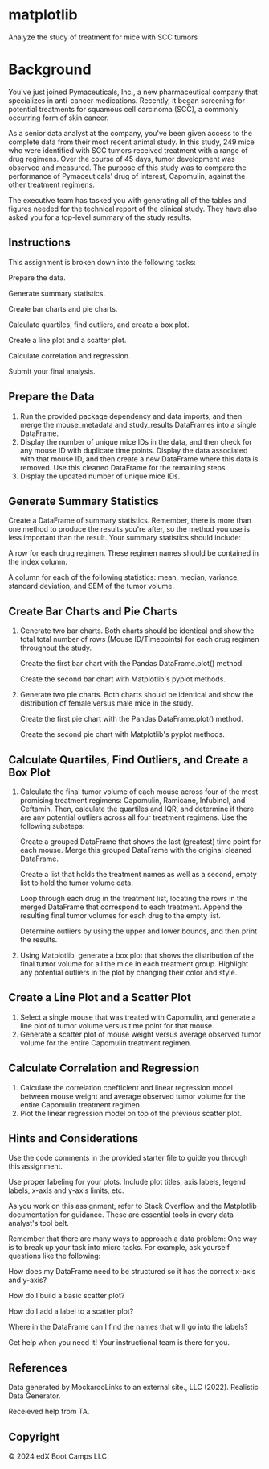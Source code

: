 # matplotlib
Analyze the study of treatment for mice with SCC tumors

# Background
You've just joined Pymaceuticals, Inc., a new pharmaceutical company that specializes in anti-cancer medications. Recently, it began screening for potential treatments for squamous cell carcinoma (SCC), a commonly occurring form of skin cancer.

As a senior data analyst at the company, you've been given access to the complete data from their most recent animal study. In this study, 249 mice who were identified with SCC tumors received treatment with a range of drug regimens. Over the course of 45 days, tumor development was observed and measured. The purpose of this study was to compare the performance of Pymaceuticals’ drug of interest, Capomulin, against the other treatment regimens.

The executive team has tasked you with generating all of the tables and figures needed for the technical report of the clinical study. They have also asked you for a top-level summary of the study results.

## Instructions
This assignment is broken down into the following tasks:
 
  Prepare the data.
 
  Generate summary statistics.
  
  Create bar charts and pie charts.
 
  Calculate quartiles, find outliers, and create a box plot.
  
  Create a line plot and a scatter plot.
 
  Calculate correlation and regression.
  
  Submit your final analysis.

## Prepare the Data
1. Run the provided package dependency and data imports, and then merge the mouse_metadata and study_results DataFrames into a single DataFrame.
2. Display the number of unique mice IDs in the data, and then check for any mouse ID with duplicate time points. Display the data associated with that mouse ID, and then create a new DataFrame where this data is removed. Use this cleaned DataFrame for the remaining steps.
3. Display the updated number of unique mice IDs.

## Generate Summary Statistics
Create a DataFrame of summary statistics. Remember, there is more than one method to produce the results you're after, so the method you use is less important than the result.
Your summary statistics should include:
 
  A row for each drug regimen. These regimen names should be contained in the index column.
 
  A column for each of the following statistics: mean, median, variance, standard deviation, and SEM of the tumor volume.

## Create Bar Charts and Pie Charts
1. Generate two bar charts. Both charts should be identical and show the total total number of rows (Mouse ID/Timepoints) for each drug regimen throughout the study.

    Create the first bar chart with the Pandas DataFrame.plot() method.

   Create the second bar chart with Matplotlib's pyplot methods.

2. Generate two pie charts. Both charts should be identical and show the distribution of female versus male mice in the study.

    Create the first pie chart with the Pandas DataFrame.plot() method.

   Create the second pie chart with Matplotlib's pyplot methods.

## Calculate Quartiles, Find Outliers, and Create a Box Plot
1. Calculate the final tumor volume of each mouse across four of the most promising treatment regimens: Capomulin, Ramicane, Infubinol, and Ceftamin. Then, calculate the quartiles and IQR, and determine if there are any potential outliers across all four treatment regimens. Use the following substeps:

    Create a grouped DataFrame that shows the last (greatest) time point for each mouse. Merge this grouped DataFrame with the original cleaned DataFrame.

   Create a list that holds the treatment names as well as a second, empty list to hold the tumor volume data.

    Loop through each drug in the treatment list, locating the rows in the merged DataFrame that correspond to each treatment. Append the resulting final tumor volumes for each drug to the empty list.

   Determine outliers by using the upper and lower bounds, and then print the results.
2. Using Matplotlib, generate a box plot that shows the distribution of the final tumor volume for all the mice in each treatment group. Highlight any potential outliers in the plot by changing their color and style.

## Create a Line Plot and a Scatter Plot
1. Select a single mouse that was treated with Capomulin, and generate a line plot of tumor volume versus time point for that mouse.
2. Generate a scatter plot of mouse weight versus average observed tumor volume for the entire Capomulin treatment regimen.

## Calculate Correlation and Regression
1. Calculate the correlation coefficient and linear regression model between mouse weight and average observed tumor volume for the entire Capomulin treatment regimen.
2. Plot the linear regression model on top of the previous scatter plot.

## Hints and Considerations
Use the code comments in the provided starter file to guide you through this assignment.

Use proper labeling for your plots. Include plot titles, axis labels, legend labels, x-axis and y-axis limits, etc.

As you work on this assignment, refer to Stack Overflow and the Matplotlib documentation for guidance. These are essential tools in every data analyst's tool belt.

Remember that there are many ways to approach a data problem: One way is to break up your task into micro tasks. For example, ask yourself questions like the following:

How does my DataFrame need to be structured so it has the correct x-axis and y-axis?
 
  How do I build a basic scatter plot?
  
  How do I add a label to a scatter plot?
  
  Where in the DataFrame can I find the names that will go into the labels?
  
  Get help when you need it! Your instructional team is there for you.

## References
Data generated by MockarooLinks to an external site., LLC (2022). Realistic Data Generator.

Receieved help from TA.

## Copyright
© 2024 edX Boot Camps LLC
